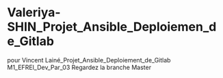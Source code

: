 # Valeriya-SHIN_Projet_Ansible_Deploiemen_de_Gitlab
pour Vincent Lainé_Projet_Ansible_Deploiement_de_Gitlab
M1_EFREI_Dev_Par_03
Regardez la branche Master
